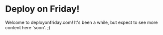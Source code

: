 # Deploy on Friday!
Welcome to deployonfriday.com! It's been a while, but expect to see more content here 'soon'. ;)
